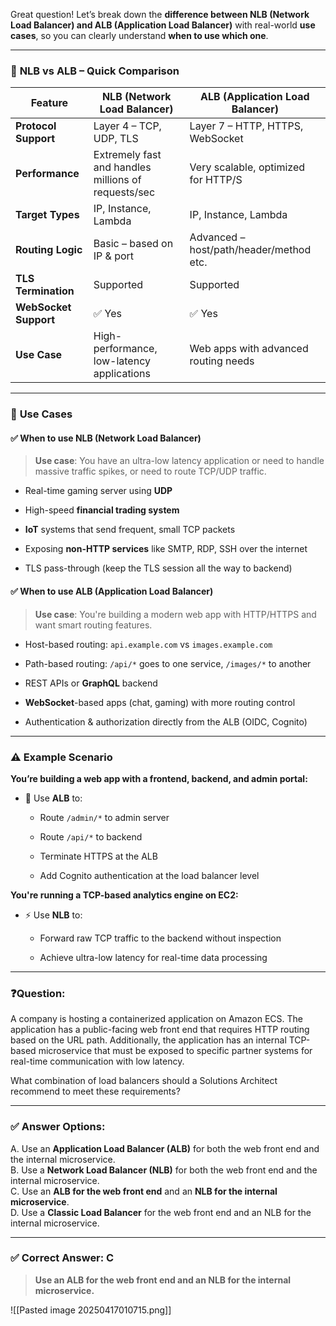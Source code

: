 Great question! Let’s break down the **difference between NLB (Network Load Balancer) and ALB (Application Load Balancer)** with real-world **use cases**, so you can clearly understand **when to use which one**.

---

### 🔄 **NLB vs ALB – Quick Comparison**

|Feature|**NLB (Network Load Balancer)**|**ALB (Application Load Balancer)**|
|---|---|---|
|**Protocol Support**|Layer 4 – TCP, UDP, TLS|Layer 7 – HTTP, HTTPS, WebSocket|
|**Performance**|Extremely fast and handles millions of requests/sec|Very scalable, optimized for HTTP/S|
|**Target Types**|IP, Instance, Lambda|IP, Instance, Lambda|
|**Routing Logic**|Basic – based on IP & port|Advanced – host/path/header/method etc.|
|**TLS Termination**|Supported|Supported|
|**WebSocket Support**|✅ Yes|✅ Yes|
|**Use Case**|High-performance, low-latency applications|Web apps with advanced routing needs|

---

### 🎯 **Use Cases**

#### ✅ **When to use NLB (Network Load Balancer)**

> **Use case**: You have an ultra-low latency application or need to handle massive traffic spikes, or need to route TCP/UDP traffic.

- Real-time gaming server using **UDP**
    
- High-speed **financial trading system**
    
- **IoT** systems that send frequent, small TCP packets
    
- Exposing **non-HTTP services** like SMTP, RDP, SSH over the internet
    
- TLS pass-through (keep the TLS session all the way to backend)
    

#### ✅ **When to use ALB (Application Load Balancer)**

> **Use case**: You're building a modern web app with HTTP/HTTPS and want smart routing features.

- Host-based routing: `api.example.com` vs `images.example.com`
    
- Path-based routing: `/api/*` goes to one service, `/images/*` to another
    
- REST APIs or **GraphQL** backend
    
- **WebSocket**-based apps (chat, gaming) with more routing control
    
- Authentication & authorization directly from the ALB (OIDC, Cognito)
    

---

### ⚠️ Example Scenario

**You’re building a web app with a frontend, backend, and admin portal:**

- 🧠 Use **ALB** to:
    
    - Route `/admin/*` to admin server
        
    - Route `/api/*` to backend
        
    - Terminate HTTPS at the ALB
        
    - Add Cognito authentication at the load balancer level
        

**You're running a TCP-based analytics engine on EC2:**

- ⚡ Use **NLB** to:
    
    - Forward raw TCP traffic to the backend without inspection
        
    - Achieve ultra-low latency for real-time data processing



----


### ❓**Question:**

A company is hosting a containerized application on Amazon ECS. The application has a public-facing web front end that requires HTTP routing based on the URL path. Additionally, the application has an internal TCP-based microservice that must be exposed to specific partner systems for real-time communication with low latency.

What combination of load balancers should a Solutions Architect recommend to meet these requirements?

---

### ✅ **Answer Options:**

A. Use an **Application Load Balancer (ALB)** for both the web front end and the internal microservice.  
B. Use a **Network Load Balancer (NLB)** for both the web front end and the internal microservice.  
C. Use an **ALB for the web front end** and an **NLB for the internal microservice**.  
D. Use a **Classic Load Balancer** for the web front end and an NLB for the internal microservice.

---

### ✅ **Correct Answer: C**

> **Use an ALB for the web front end and an NLB for the internal microservice.**



![[Pasted image 20250417010715.png]]


